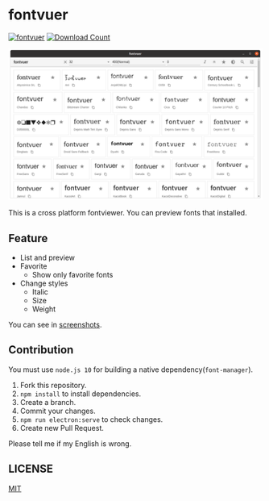 # fontvuer

[![fontvuer](https://snapcraft.io//fontvuer/badge.svg)](https://snapcraft.io/fontvuer)
[![Download Count](https://img.shields.io/github/downloads/ssssota/fontvuer/total.svg)](https://github.com/ssssota/fontvuer/releases)

![fontvuer screenshot](./screenshots/default.png)

This is a cross platform fontviewer.
You can preview fonts that installed.

## Feature

- List and preview
- Favorite
  - Show only favorite fonts
- Change styles
  - Italic
  - Size
  - Weight

You can see in [screenshots](./screenshots/screenshots.md).

## Contribution

You must use `node.js 10` for building a native dependency(`font-manager`).

1. Fork this repository.
2. `npm install` to install dependencies.
3. Create a branch.
4. Commit your changes.
5. `npm run electron:serve` to check changes.
6. Create new Pull Request.

Please tell me if my English is wrong.

## LICENSE

[MIT](LICENSE)

